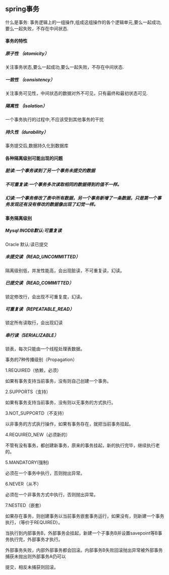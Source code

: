 ## spring事务 

什么是事务: 
事务逻辑上的一组操作,组成这组操作的各个逻辑单元,要么一起成功,要么一起失败，不存在中间状态.

#### 事务的特性

##### 原子性 （atomicity）

关注事务状态,要么一起成功,要么一起失败，不存在中间状态. 

##### 一致性 （consistency）

关注事务可见性，中间状态的数据对外不可见，只有最终和最初状态可见. 

##### 隔离性 （isolation）

一个事务执行的过程中,不应该受到其他事务的干扰 

##### 持久性（durability） 

事务提交后,数据持久化到数据库



#### 各种隔离级别可能出现的问题

##### 脏读:一个事务读到了另一个事务未提交的数据

##### 不可重复读:一个事务多次读取相同的数据得到的值不一样。

##### 幻读:一个事务修改了表中所有数据，另一个事务新增了一条数据，只是第一个事务发现还有没有修改的数据像出现了幻觉一样。



#### 事务隔离级别

##### Mysql INODB默认:可重复读 

Oracle 默认:读已提交

##### 未提交读（READ_UNCOMMITTED）

隔离级别低，并发性能高，会出现脏读，不可重复读，幻读。

##### 已提交读（READ_COMMITTED）

锁定修改行，会出现不可重复度，幻读。

##### 可重复读（REPEATABLE_READ）

锁定所有读取行，会出现幻读

##### 串行读（SERIALIZABLE）

锁表，每次只能由一个线程处理表数据。



事务的7种传播级别（Propagation）

1.REQUIRED（依赖，必须）

如果有事务支持当前事务，没有则自己创建一个事务。

2.SUPPORTS（支持）

如果有事务支持当前事务，没有则以无事务的方式执行。

3.NOT_SUPPORTD（不支持）

以非事务的方式执行操作，如果有事务存在，就把当前事务挂起。

4.REQUIRED_NEW（必须新的）

不管有没有事务，都创建新事务，原来的事务挂起，新的执行完毕，继续执行老的。

5.MANDATORY(强制)

必须在一个事务中执行，否则抛出异常。

6.NEVER（从不）

必须在一个非事务方式中执行，否则抛出异常。

7.NESTED（嵌套）

如果存在事务，则创建事务以当前事务嵌套事务运行，如果没有，则新建一个事务执行，（等价于REQUIRED）。

当执行到内部事务B，外部事务会挂起，新建一个子事务B并设置savepoint等B事务执行完，外部事务才执行。

外部事务失败，内部外部事务都会回滚。内部事务B失败回滚抛出异常被外部事务捕获未抛出则外部事务A仍可以

提交，相反未捕获则回滚。





 




